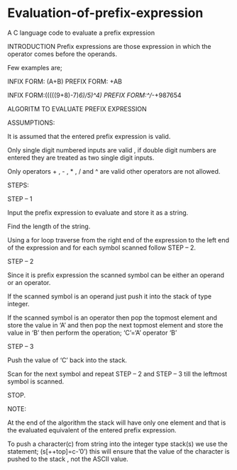 # Evaluation-of-prefix-expression
A C language code to evaluate a prefix expression

INTRODUCTION
Prefix expressions are those expression in which the operator comes before the operands.

Few examples are;

INFIX FORM: (A+B)                    PREFIX FORM: +AB

INFIX FORM:(((((9+8)-7)*6)/5)^4)     PREFIX FORM:^/*-+987654

ALGORITM TO EVALUATE PREFIX EXPRESSION

ASSUMPTIONS:

It is assumed that the entered prefix expression is valid.

Only single digit numbered inputs are valid , if double digit numbers are entered they are treated as two single digit inputs.

Only operators + , - , * , / and ^ are valid other operators are not allowed. 

STEPS:

STEP – 1

Input the prefix expression to evaluate and store it as a string.

Find the length of the string.

Using a for loop traverse from the right end of the expression to the left end of the expression and for each symbol scanned follow STEP – 2.

STEP – 2

Since it is prefix expression the scanned symbol can be either an operand or an operator.

If the scanned symbol is an operand just push it into the stack of type integer.

If the scanned symbol is an operator then pop the topmost element and store the value in ‘A’ and then pop the next topmost element and store the value in ‘B’ then perform the operation; ‘C’=‘A’ operator ‘B’

STEP – 3

Push the value of ‘C’ back into the stack.

Scan for the next symbol and repeat STEP – 2 and STEP – 3 till the leftmost symbol is scanned.

STOP.

NOTE:

At the end of the algorithm the stack will have only one element and that is the evaluated equivalent of the entered prefix expression.

To push a character(c) from string into the integer type stack(s) we use the statement; (s[++top]=c-’0’) this will ensure that the value of the character is pushed to the stack , not the ASCII value.


